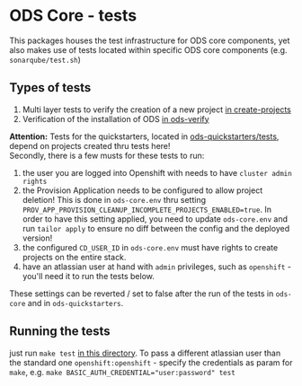 # ODS Core - tests

This packages houses the test infrastructure for ODS core components, yet also makes use of tests located within specific ODS core components (e.g. `sonarqube/test.sh`)

## Types of tests
1. Multi layer tests to verify the creation of a new project [in create-projects](create-projects)
1. Verification of the installation of ODS [in ods-verify](ods-verify)

**Attention:** Tests for the quickstarters, located in [ods-quickstarters/tests](https://github.com/opendevstack/ods-quickstarters/tree/master/tests),
depend on projects created thru tests here!<br>Secondly, there is a few musts for these tests to run:
1. the user you are logged into Openshift with needs to have `cluster admin rights`
1. the Provision Application needs to be configured to allow project deletion! This is done in 
`ods-core.env` thru setting `PROV_APP_PROVISION_CLEANUP_INCOMPLETE_PROJECTS_ENABLED=true`. In order to have this setting applied, you need to update `ods-core.env` and run `tailor apply` to ensure no diff between the config and the deployed version!
1. the configured `CD_USER_ID` in `ods-core.env` must have rights to create projects on the entire stack.
1. have an atlassian user at hand with `admin` privileges, such as `openshift` - you'll need it to run the tests below.

These settings can be reverted / set to false after the run of the tests in `ods-core` and in `ods-quickstarters`.

## Running the tests
just run `make test` [in this directory](Makefile). To pass a different atlassian user than the standard one `openshift:openshift` - specify the credentials as param for `make`, e.g. `make BASIC_AUTH_CREDENTIAL="user:password" test`
